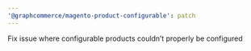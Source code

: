 ```yaml
---
'@graphcommerce/magento-product-configurable': patch
---
```


Fix issue where configurable products couldn’t properly be configured
